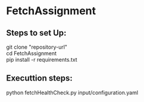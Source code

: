 # FetchAssignment

## Steps to set Up:

git clone "repository-url"  <br />
cd FetchAssignment <br />
pip install -r requirements.txt <br />

## Executtion steps:

python fetchHealthCheck.py input/configuration.yaml
